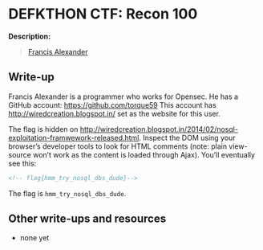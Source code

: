 # DEFKTHON CTF: Recon 100

**Description:**

> [Francis Alexander](https://www.google.co.in/#q=Francis+Alexander)

## Write-up

Francis Alexander is a programmer who works for Opensec. He has a GitHub account: <https://github.com/torque59> This account has <http://wiredcreation.blogspot.in/> set as the website for this user.

The flag is hidden on <http://wiredcreation.blogspot.in/2014/02/nosql-exploitation-framwework-released.html>. Inspect the DOM using your browser’s developer tools to look for HTML comments (note: plain view-source won’t work as the content is loaded through Ajax). You’ll eventually see this:

```html
<!-- flag{hmm_try_nosql_dbs_dude}-->
```

The flag is `hmm_try_nosql_dbs_dude`.

## Other write-ups and resources

* none yet
